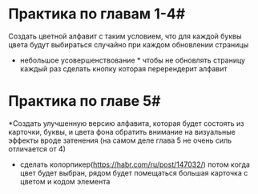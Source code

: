 # Практика по главам 1-4#
Создать цветной алфавит с таким условием, что для каждой буквы
цвета будут выбираться случайно при каждом обновлении страницы
* небольшое усовершенствование *
  чтобы не обновлять страницу каждый раз сделать кнопку
  которая перерендерит алфавит
  
# Практика по главе 5#
 *Создать улучшенную версию алфавита, которая будет
 состоять из карточки, буквы, и цвета фона обратить
 внимание на визуальные эффекты вроде затенения 
 (на самом деле глава 5 не очень силь отличается от 4)
 * сделать колорпикер(https://habr.com/ru/post/147032/)
   потом когда цвет будет выбран, рядом будет помещаться
   большая карточка с цветом и кодом элемента